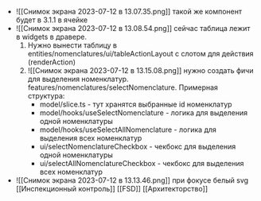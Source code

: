 - ![[Снимок экрана 2023-07-12 в 13.07.35.png]]
  такой же компонент будет в 3.1.1 в ячейке
- ![[Снимок экрана 2023-07-12 в 13.08.54.png]]
  сейчас таблица лежит в widgets в дравере.
  1. Нужно вынести таблицу в entities/nomenclatures/ui/tableActionLayout с слотом для действия (renderAction)
  2. ![[Снимок экрана 2023-07-12 в 13.15.08.png]]
     нужно создать фичи для выделения номенклатур.
     features/nomenclatures/selectNomenclature.
     Примерная структура:
     - model/slice.ts - тут хранятся выбранные id номенклатур
     - model/hooks/useSelectNomenclature - логика для выделения одной номенклатуры
     - model/hooks/useSelectAllNomenclature - логика для выделения всех номенклатур
     - ui/selectNomenclatureCheckbox - чекбокс для выделения одной номенклатуры
     - ui/selectAllNomenclatureCheckbox - чекбокс для выделения всех номенклатур
- ![[Снимок экрана 2023-07-12 в 13.13.46.png]]
  при фокусе белый svg
[[Инспекционный контроль]] [[FSD]] [[Архитекторство]]